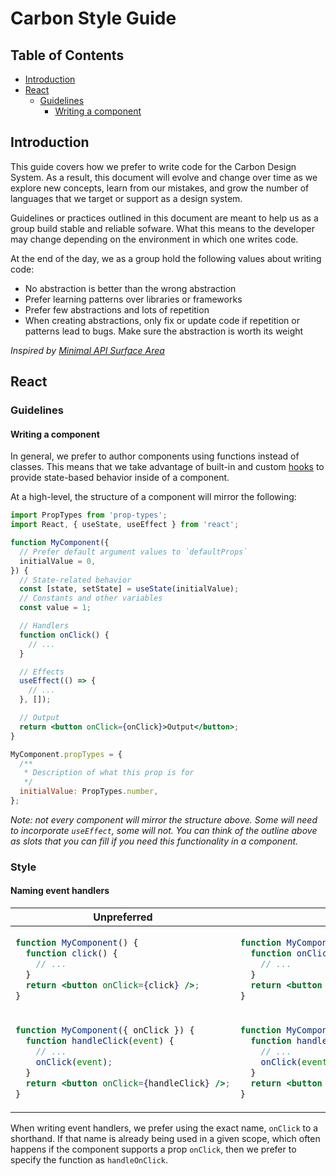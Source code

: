 <!-- alex disable hooks -->

<!--
Inspired by Uber's Go Style Guide:
https://github.com/uber-go/guide/blob/85bf203f4371a8ae9e5e9a4d52ea77b17ca04ae6/style.md

Editing this document:

- Update the table of contents as new sections are added or removed. You can use
  `yarn doctoc docs/style.md` to accomplish this
- Use tables for side-by-side code samples. See below.

Code Samples:

Use 2 spaces to indent. Horizontal real estate is important in side-by-side
samples.

For side-by-side code samples, use the following snippet.

~~~
<table>
<thead><tr><th>Unpreferred</th><th>Preferred</th></tr></thead>
<tbody>
<tr><td>

```jsx
UNPREFERRED CODE GOES HERE
```

</td><td>

```jsx
PREFERRED CODE GOES HERE
```

</td></tr>
</tbody></table>
~~~

(You need the empty lines between the <td> and code samples for it to be
treated as Markdown.)

If you need to add labels or descriptions below the code samples, add another
row before the </tbody></table> line.

~~~
<tr>
<td>DESCRIBE UNPREFERRED CODE</td>
<td>DESCRIBE PREFERRED CODE</td>
</tr>
~~~

-->

# Carbon Style Guide

<!-- prettier-ignore-start -->
<!-- START doctoc generated TOC please keep comment here to allow auto update -->
<!-- DON'T EDIT THIS SECTION, INSTEAD RE-RUN doctoc TO UPDATE -->
## Table of Contents

- [Introduction](#introduction)
- [React](#react)
  - [Guidelines](#guidelines)
    - [Writing a component](#writing-a-component)

<!-- END doctoc generated TOC please keep comment here to allow auto update -->
<!-- prettier-ignore-end -->

## Introduction

This guide covers how we prefer to write code for the Carbon Design System. As a
result, this document will evolve and change over time as we explore new
concepts, learn from our mistakes, and grow the number of languages that we
target or support as a design system.

Guidelines or practices outlined in this document are meant to help us as a
group build stable and reliable sofware. What this means to the developer may
change depending on the environment in which one writes code.

At the end of the day, we as a group hold the following values about writing
code:

- No abstraction is better than the wrong abstraction
- Prefer learning patterns over libraries or frameworks
- Prefer few abstractions and lots of repetition
- When creating abstractions, only fix or update code if repetition or patterns
  lead to bugs. Make sure the abstraction is worth its weight

_Inspired by
[Minimal API Surface Area](https://www.youtube.com/watch?v=4anAwXYqLG8)_

## React

### Guidelines

#### Writing a component

In general, we prefer to author components using functions instead of classes.
This means that we take advantage of built-in and custom
[hooks](https://reactjs.org/docs/hooks-intro.html) to provide state-based
behavior inside of a component.

At a high-level, the structure of a component will mirror the following:

```jsx
import PropTypes from 'prop-types';
import React, { useState, useEffect } from 'react';

function MyComponent({
  // Prefer default argument values to `defaultProps`
  initialValue = 0,
}) {
  // State-related behavior
  const [state, setState] = useState(initialValue);
  // Constants and other variables
  const value = 1;

  // Handlers
  function onClick() {
    // ...
  }

  // Effects
  useEffect(() => {
    // ...
  }, []);

  // Output
  return <button onClick={onClick}>Output</button>;
}

MyComponent.propTypes = {
  /**
   * Description of what this prop is for
   */
  initialValue: PropTypes.number,
};
```

_Note: not every component will mirror the structure above. Some will need to
incorporate `useEffect`, some will not. You can think of the outline above as
slots that you can fill if you need this functionality in a component._

### Style

#### Naming event handlers

<table>
<thead><tr><th>Unpreferred</th><th>Preferred</th></tr></thead>
<tbody>
<tr><td>

```jsx
function MyComponent() {
  function click() {
    // ...
  }
  return <button onClick={click} />;
}
```

</td><td>

```jsx
function MyComponent() {
  function onClick() {
    // ...
  }
  return <button onClick={onClick} />;
}
```

</td></tr>
<tr><td>

```jsx
function MyComponent({ onClick }) {
  function handleClick(event) {
    // ...
    onClick(event);
  }
  return <button onClick={handleClick} />;
}
```

</td><td>

```jsx
function MyComponent({ onClick }) {
  function handleOnClick(event) {
    // ...
    onClick(event);
  }
  return <button onClick={handleOnClick} />;
}
```

</td></tr>
</tbody></table>

When writing event handlers, we prefer using the exact name, `onClick` to a
shorthand. If that name is already being used in a given scope, which often
happens if the component supports a prop `onClick`, then we prefer to specify
the function as `handleOnClick`.
